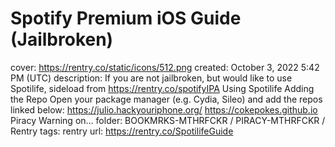 # Spotify Premium iOS Guide (Jailbroken)

cover: https://rentry.co/static/icons/512.png
created: October 3, 2022 5:42 PM (UTC)
description: If you are not jailbroken, but would like to use Spotilife, sideload from https://rentry.co/spotifyIPA Using Spotilife Adding the Repo     Open your package manager (e.g. Cydia, Sileo) and add the repos linked below: https://julio.hackyouriphone.org/ https://cokepokes.github.io Piracy Warning on...
folder: BOOKMRKS-MTHRFCKR / PIRACY-MTHRFCKR / Rentry
tags: rentry
url: https://rentry.co/SpotilifeGuide